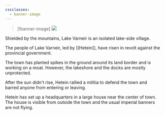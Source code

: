 ```yaml
---
cssclasses:
  - banner-image
---
```

> [!banner-image] <img src="https://www.artofmtg.com/wp-content/uploads/2021/01/Rimewood-Falls-Kaldheim-MtG-Art-1024x752.jpg">

Shielded by the mountains, Lake Varneir is an isolated lake-side village.

The people of Lake Varneir, led by [[Hetein]], have risen in revolt against the provincial government.

The town has planted spikes in the ground around its land border and is working on a moat. However, the lakeshore and the docks are mostly unprotected.

After the sun didn't rise, Hetein rallied a militia to defend the town and barred anyone from entering or leaving.

Hetein has set up a headquarters in a large house near the center of town. The house is visible from outside the town and the usual imperial banners are not flying.